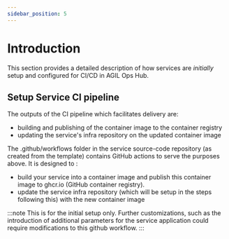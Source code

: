 ```yaml
---
sidebar_position: 5
---
```

# Introduction

This section provides a detailed description of how services are *initially* setup and configured for CI/CD in AGIL Ops Hub.

## Setup Service CI pipeline

The outputs of the CI pipeline which facilitates delivery are:
- building and publishing of the container image to the container registry
- updating the service's infra repository on the updated container image

The .github/workflows folder in the service source-code repository (as created from the template) contains GitHub actions to serve the purposes above. It is designed to :
- build your service into a container image and publish this container image to ghcr.io (GitHub container registry).
- update the service infra repository (which will be setup in the steps following this) with the new container image

:::note
This is for the initial setup only. 
Further customizations, such as the introduction of additional parameters for the service application could require modifications to this github workflow.
:::